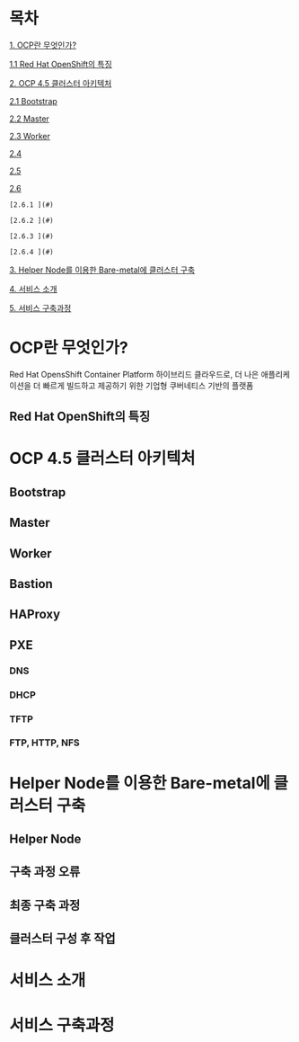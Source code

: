 # 목차

[1. OCP란 무엇인가?](#ocp란-무엇인가?)

  [1.1 Red Hat OpenShift의 특징](#red-hat-openshift의-특징)

[2. OCP 4.5 클러스터 아키텍처](#ocp-4.5-클러스터-아키텍처)

  [2.1 Bootstrap](#bootstrap)

  [2.2 Master](#master)

  [2.3 Worker](#worker)

  [2.4 ](#)

  [2.5 ](#)

  [2.6 ](#)

    [2.6.1 ](#)

    [2.6.2 ](#)

    [2.6.3 ](#)

    [2.6.4 ](#)

[3. Helper Node를 이용한 Bare-metal에 클러스터 구축](#helper-node를-이용한-bare-metal에-클러스터-구축)

[4. 서비스 소개](#서비스-소개)

[5. 서비스 구축과정](#서비스-구축과정)

# OCP란 무엇인가?
Red Hat OpensShift Container Platform
하이브리드 클라우드로, 더 나은 애플리케이션을 더 빠르게 빌드하고 제공하기 위한 기업형 쿠버네티스 기반의 플랫폼

## Red Hat OpenShift의 특징


# OCP 4.5 클러스터 아키텍처

## Bootstrap

## Master

## Worker

## Bastion

## HAProxy

## PXE

### DNS

### DHCP

### TFTP

### FTP, HTTP, NFS

# Helper Node를 이용한 Bare-metal에 클러스터 구축

## Helper Node

## 구축 과정 오류

## 최종 구축 과정

## 클러스터 구성 후 작업

# 서비스 소개

# 서비스 구축과정

